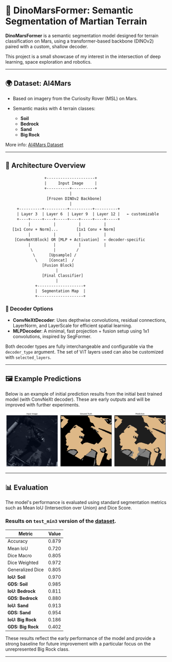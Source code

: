 # 🚰 DinoMarsFormer: Semantic Segmentation of Martian Terrain

**DinoMarsFormer** is a semantic segmentation model designed for terrain classification on Mars, using a transformer-based backbone (DINOv2) paired with a custom, shallow decoder.

This project is a small showcase of my interest in the intersection of deep learning, space exploration and robotics.

---

## 🌍 Dataset: AI4Mars

* Based on imagery from the Curiosity Rover (MSL) on Mars.
* Semantic masks with 4 terrain classes:

  * **Soil**
  * **Bedrock**
  * **Sand**
  * **Big Rock**

More info: [AI4Mars Dataset](https://openaccess.thecvf.com/content/CVPR2021W/AI4Space/papers/Swan_AI4MARS_A_Dataset_for_Terrain-Aware_Autonomous_Driving_on_Mars_CVPRW_2021_paper.pdf)

---

## 🧠 Architecture Overview

```
                 +---------------------+
                 |     Input Image     |
                 +----------+----------+
                            |
                  [Frozen DINOv2 Backbone]
                            |
     +----------+----------+----------+----------+
     | Layer 3  | Layer 6  | Layer 9  | Layer 12 |   ← customizable
     +----+-----+----+-----+----+-----+----+-----+
          |          |          |          |
   [1x1 Conv + Norm]...        [1x1 Conv + Norm]
          |          |          |          |
    [ConvNeXtBlock] OR [MLP + Activation]  ← decoder-specific
          |          |          |          |
           \         |         /        
            \      [Upsample] /
             \     [Concat]  /
                [Fusion Block]
                      |
                [Final Classifier]
                      |
             +--------------------+
             |  Segmentation Map  |
             +--------------------+
```

### 🧹 Decoder Options

* **ConvNeXtDecoder**: Uses depthwise convolutions, residual connections, LayerNorm, and LayerScale for efficient spatial learning.
* **MLPDecoder**: A minimal, fast projection + fusion setup using 1x1 convolutions, inspired by SegFormer.

Both decoder types are fully interchangeable and configurable via the `decoder_type` argument. The set of ViT layers used can also be customized with `selected_layers`.

---

## 🖼️ Example Predictions

Below is an example of initial prediction results from the initial best trained model (with ConvNeXt decoder). These are early outputs and will be improved with further experiments.

![Sample Prediction](sample_prediction.png)

---

## 📊 Evaluation

The model's performance is evaluated using standard segmentation metrics such as Mean IoU (Intersection over Union) and Dice Score.

### Results on `test_min3` version of the [dataset](https://huggingface.co/datasets/gustavv-andrzejewski/ai4mars-terrain-segmentation).

| Metric             | Value     |
| ------------------|-----------|
| Accuracy           | 0.879     |
| Mean IoU           | 0.720     |
| Dice Macro         | 0.805     |
| Dice Weighted      | 0.972     |
| Generalized Dice   | 0.805     |
| **IoU: Soil**      | 0.970     |
| **GDS: Soil**      | 0.985     |
| **IoU: Bedrock**   | 0.811     |
| **GDS: Bedrock**   | 0.880     |
| **IoU: Sand**      | 0.913     |
| **GDS: Sand**      | 0.954     |
| **IoU: Big Rock**  | 0.186     |
| **GDS: Big Rock**  | 0.402     |

These results reflect the early performance of the model and provide a strong baseline for future improvement with a particular focus on the unrepresented Big Rock class.

---
